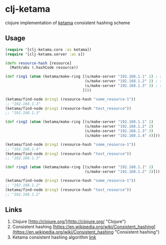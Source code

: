# clj-ketama

clojure implementation of [ketama](https://www.google.ru/?gws_rd=ssl#newwindow=1&q=ketama+consistent+hashing "ketama") consistent hashing scheme

## Usage

```Clojure
(require '[clj-ketama.core :as ketama])
(require '[clj-ketama.server :as s])

(defn resource-hash [resource]
  (Math/abs (.hashCode resource))

(def ring1 (atom (ketama/make-ring [(s/make-server "192.168.1.1" 1) ; server1 weight = 1 
                                    (s/make-server "192.168.1.2" 2) ; server2 weight = 2
                                    (s/make-server "192.168.1.3" 3) ; serverweight = 3
                                   ])))

(ketama/find-node @ring1 (resource-hash "some_resource-1"))
;; "192.168.1.3"
(ketama/find-node @ring1 (resource-hash "test_resource"))
;; "192.168.1.3"

(def ring2 (atom (ketama/make-ring [(s/make-server "192.168.1.1" 1)
                                    (s/make-server "192.168.1.2" 2)
                                    (s/make-server "192.168.1.3" 3)
                                    (s/make-server "192.168.1.4" 4)])))

(ketama/find-node @ring2 (resource-hash "some_resource-1"))
;; "192.168.1.4"
(ketama/find-node @ring2 (resource-hash "test_resource"))
;; "192.168.1.3"

(def ring3 (atom (ketama/make-ring [(s/make-server "192.168.1.1" 1)
                                    (s/make-server "192.168.1.2" 2)])))

(ketama/find-node @ring3 (resource-hash "some_resource-1"))
;; "192.168.1.2"
(ketama/find-node @ring3 (resource-hash "test_resource"))
;; "192.168.1.2"


```

## Links

1. Clojure [http://clojure.org/](http://clojure.org/ "Clojure")  
2. Consistent hashing [https://en.wikipedia.org/wiki/Consistent_hashing](https://en.wikipedia.org/wiki/Consistent_hashing "Consistent hashing")  
3. Ketama consistent hashing algorithm [link](https://www.google.ru/?gws_rd=ssl#newwindow=1&q=ketama+consistent+hashing "ketama")  
